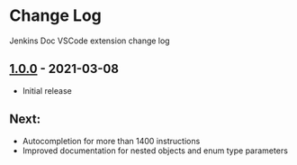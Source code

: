 # Change Log

Jenkins Doc VSCode extension change log

## [1.0.0](https://github.com/Maarti/JenkinsDocExtension/releases/tag/1.0.0) - 2021-03-08

- Initial release

## Next:

- Autocompletion for more than 1400 instructions
- Improved documentation for nested objects and enum type parameters
